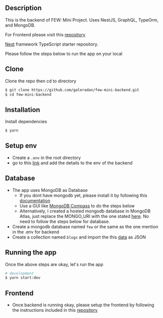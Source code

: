 ## Description
This is the backend of FEW: Mini Project. Uses NestJS, GraphQL, TypeOrm, and MongoDB. 

For Frontend please visit this [repository](https://github.com/galeradan/few-mini-frontend)

[Nest](https://github.com/nestjs/nest) framework TypeScript starter repository.

Please follow the steps below to run the app on your local

## Clone
Clone the repo then cd to directory
```bash
$ git clone https://github.com/galeradan/few-mini-backend.git
$ cd few-mini-backend
```

## Installation
Install dependencies
```bash
$ yarn
```

## Setup env
- Create a `.env` in the root directory
- go to this [link](https://www.evernote.com/shard/s723/sh/ce68be97-4d75-71fe-f7d3-e60bcade2f28/97d79501524206d7bb55a468981b634c) and add the details to the env of the backend 

## Database
- The app uses MongoDB as Database
  - If you dont have mongodb yet, please install it by following this [documentation](https://docs.mongodb.com/manual/installation/)
  - Use a GUI like [MongoDB Compass](https://www.mongodb.com/products/compass) to do the steps below
  - Alternatively, I created a hosted mongodb database in MongoDB Atlas, just replace the MONGO_URI with the one stated [here](https://www.evernote.com/shard/s723/sh/ce68be97-4d75-71fe-f7d3-e60bcade2f28/97d79501524206d7bb55a468981b634c). No need to follow the steps below for database.
- Create a mongodb database named `few` or the same as the one mention in the .env for backend
- Create a collection named `blogs` and import the this [data](https://gist.github.com/shierro/64b15f127657bdbf6e7de321cd397c21) as JSON


## Running the app
Once the above steps are okay, let's run the app
```bash
# development
$ yarn start:dev
```

## Frontend
- Once backend is running okay, please setup the frontend by following the instructions included in this [repository](https://github.com/galeradan/few-mini-frontend)
